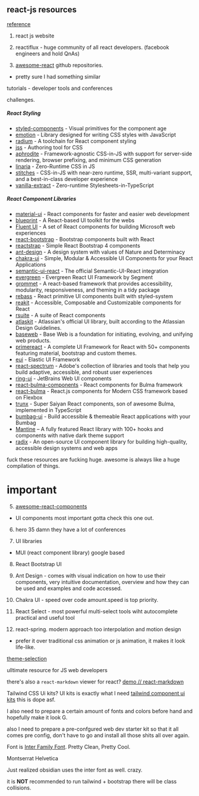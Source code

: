 ## react-js resources
[reference](https://www.youtube.com/watch?v=rFwRpUWWp_o)

1. react js website


2. reactiflux - huge community of all react developers. (facebook engineers and hold QnAs)

3. [awesome-react](https://github.com/enaqx/awesome-react) github repositories.
- pretty sure I had something similar

tutorials - developer tools and conferences

challenges.


##### React Styling

- [styled-components](https://github.com/styled-components/styled-components) - Visual primitives for the component age
- [emotion](https://github.com/emotion-js/emotion) - Library designed for writing CSS styles with JavaScript
- [radium](https://github.com/FormidableLabs/radium) - A toolchain for React component styling
- [jss](https://github.com/cssinjs/jss) - Authoring tool for CSS
- [aphrodite](https://github.com/Khan/aphrodite) - Framework-agnostic CSS-in-JS with support for server-side rendering, browser prefixing, and minimum CSS generation
- [linaria](https://github.com/callstack/linaria) - Zero-Runtime CSS in JS
- [stitches](https://github.com/modulz/stitches) - CSS-in-JS with near-zero runtime, SSR, multi-variant support, and a best-in-class developer experience
- [vanilla-extract](https://github.com/seek-oss/vanilla-extract) - Zero-runtime Stylesheets-in-TypeScript


##### React Component Libraries

- [material-ui](https://github.com/mui-org/material-ui) - React components for faster and easier web development
- [blueprint](https://github.com/palantir/blueprint) - A React-based UI toolkit for the webs
- [Fluent UI](https://github.com/microsoft/fluentui) - A set of React components for building Microsoft web experiences
- [react-bootstrap](https://github.com/react-bootstrap/react-bootstrap) - Bootstrap components built with React
- [reactstrap](https://github.com/reactstrap/reactstrap) - Simple React Bootstrap 4 components
- [ant-design](https://github.com/ant-design/ant-design) - A design system with values of Nature and Determinacy
- [chakra-ui](https://github.com/chakra-ui/chakra-ui/) - Simple, Modular & Accessible UI Components for your React Applications
- [semantic-ui-react](https://github.com/Semantic-Org/Semantic-UI-React) - The official Semantic-UI-React integration
- [evergreen](https://github.com/segmentio/evergreen) - Evergreen React UI Framework by Segment
- [grommet](https://github.com/grommet/grommet) - A react-based framework that provides accessibility, modularity, responsiveness, and theming in a tidy package
- [rebass](https://github.com/rebassjs/rebass) - React primitive UI components built with styled-system
- [reakit](https://github.com/reakit/reakit) - Accessible, Composable and Customizable components for React
- [rsuite](https://github.com/rsuite/rsuite) - A suite of React components
- [atlaskit](https://bitbucket.org/atlassian/atlaskit-mk-2) - Atlassian's official UI library, built according to the Atlassian Design Guidelines.
- [baseweb](https://github.com/uber/baseweb) - Base Web is a foundation for initiating, evolving, and unifying web products.
- [primereact](https://github.com/primefaces/primereact) - A complete UI Framework for React with 50+ components featuring material, bootstrap and custom themes.
- [eui](https://github.com/elastic/eui) - Elastic UI Framework
- [react-spectrum](https://github.com/adobe/react-spectrum) - Adobe's collection of libraries and tools that help you build adaptive, accessible, and robust user experiences
- [ring-ui](https://github.com/JetBrains/ring-ui) - JetBrains Web UI components
- [react-bulma-components](https://github.com/couds/react-bulma-components) - React components for Bulma framework
- [react-bulma](https://github.com/kulakowka/react-bulma) - React.js components for Modern CSS framework based on Flexbox
- [trunx](https://github.com/fibo/trunx) - Super Saiyan React components, son of awesome Bulma, implemented in TypeScript
- [bumbag-ui](https://github.com/bumbag/bumbag-ui) - Build accessible & themeable React applications with your Bumbag
- [Mantine](https://github.com/mantinedev/mantine) – A fully featured React library with 100+ hooks and components with native dark theme support
- [radix](https://github.com/radix-ui/primitives) - An open-source UI component library for building high-quality, accessible design systems and web apps


fuck these resources are fucking huge.
awesome is always like a huge compilation of things.


# important

5. [awesome-react-components](https://github.com/brillout/awesome-react-components)
- UI components most important gotta check this one out.



6. hero 35 damn they have a lot of conferences


7. UI libraries
- MUI (react component library) google based


8. React Bootstrap UI


9. Ant Design - comes with visual indication on how to use their components, very intuitive documentation, overview and how they can be used and examples and code accessed.



10. Chakra UI - speed over code amount.speed is top priority.

11. React Select - most powerful multi-select tools wiht autocomplete practical and useful tool

12. react-spring. modern approach too interpolation and motion design
- prefer it over traditional css animation or js animation, it makes it look life-like.


[theme-selection](https://dev.to/theme_selection/ultimate-reactjs-resources-for-web-developers-2021-424c)

ulltimate resource for JS web developers



there's also a `react-markdown` viewer for react?
[demo // react-markdown](https://remarkjs.github.io/react-markdown/)


Tailwind CSS Ui kits?
UI kits is exactly what I need
[tailwind component ui kits](https://stackdiary.com/tailwind-components-ui-kits/)
this is dope asf.

I also need to prepare a certain amount of fonts and colors before hand and hopefully make it look G.

also I need to prepare a pre-confgured web dev starter kit so that it all comes pre config, don't have to go and install all those shits all over again.


Font is [Inter Family Font](https://fonts.google.com/specimen/Inter). Pretty Clean, Pretty Cool.

Montserrat
Helvetica

Just realized obsidian uses the inter font as well. crazy.

it is **NOT** recommended to run tailwind + bootstrap there will be class collisions.

